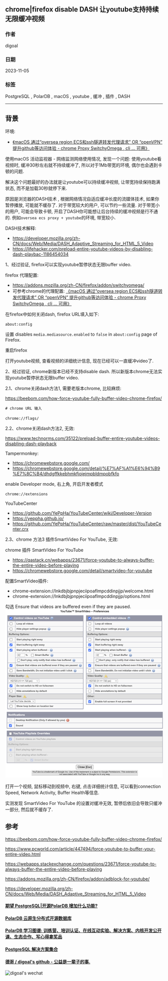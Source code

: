 ## chrome|firefox disable DASH 让youtube支持持续无限缓冲视频    
              
### 作者              
digoal              
              
### 日期              
2023-11-05              
              
### 标签              
PostgreSQL , PolarDB , macOS , youtube , 缓冲 , 插件 , DASH                    
              
----              
              
## 背景     
  
环境:   
- [《macOS 通过“oversea region ECS和ssh隧道转发代理请求” OR “openVPN” 提升github等访问体验 - chrome Proxy SwitchyOmega , cli ... 可用》](../202310/20231029_01.md)    
  
使用macOS 活动监视器 - 网络监测网络使用情况, 发现一个问题: 使用youtube看视频时, 缓冲30秒左右就不持续缓冲了, 所以对于1Mb带宽的环境, 偶尔也会遇到卡顿的问题.   
  
解决这个问题最好的办法就是让youtube可以持续缓冲视频, 让带宽持续保持跑满状态, 而不是加载30秒就停下来.    
    
原因是浏览器的DASH技术 , 根据网络情况自适应缓冲长度的流媒体技术, 如果你暂停播放, 可能就不缓存了. 对于带宽较大的用户, 可以节约一些流量. 对于带宽小的用户, 可能会导致卡顿, 开启了DASH你可能想让后台持续的缓冲视频是行不通的. 例如`oversea ecs proxy + youtube`的环境, 带宽较小.        
    
DASH技术解释:   
- https://developer.mozilla.org/zh-CN/docs/Web/Media/DASH_Adaptive_Streaming_for_HTML_5_Video    
- https://lifehacker.com/preload-entire-youtube-videos-by-disabling-dash-playbac-1186454034    
    
  
1、经过验证, firefox可以实现youtube暂停状态无限buffer video.     
    
firefox 代理配置:    
- https://addons.mozilla.org/zh-CN/firefox/addon/switchyomega/    
- 可参考chrome的代理配置: [《macOS 通过“oversea region ECS和ssh隧道转发代理请求” OR “openVPN” 提升github等访问体验 - chrome Proxy SwitchyOmega , cli ... 可用》](../202310/20231029_01.md)      
    
在firefox中如何关闭dash, firefox URL填入如下:     
```    
about:config    
```    
    
设置 disables `media.mediasource.enabled` to `false` in `about:config` page of Firefox.       
    
重启firefox    
    
打开youtube视频, 查看视频的详细统计信息, 现在已经可以一直缓冲video了.     
    
2、经过验证, chrome新版本已经不支持disable dash. 所以新版本chrome无法实现youtube暂停状态无限buffer video.     
    
2\.1、chrome关闭dash方法1, 需要老版本chrome, 比较麻烦:    
    
https://beebom.com/how-force-youtube-fully-buffer-video-chrome-firefox/    
    
```    
# chrome URL 输入    
    
chrome://flags/    
```    
    
2\.2、chrome关闭dash方法2, 无效:    
    
https://www.technorms.com/35122/preload-buffer-entire-youtube-videos-disabling-dash-playback    
    
Tampermonkey:     
- https://chromewebstore.google.com/    
- https://chromewebstore.google.com/detail/%E7%AF%A1%E6%94%B9%E7%8C%B4/dhdgffkkebhmkfjojejmpbldmpobfkfo    
    
enable Developer mode, 右上角, 开启开发者模式    
```    
chrome://extensions    
```    
    
YouTubeCenter    
- https://github.com/YePpHa/YouTubeCenter/wiki/Developer-Version    
- https://yeppha.github.io/    
- https://github.com/YePpHa/YouTubeCenter/raw/master/dist/YouTubeCenter.crx    
    
2\.3、chrome 方法3 插件SmartVideo For YouTube, 无效:    
    
chrome 插件 SmartVideo For YouTube      
- https://qastack.cn/webapps/23671/force-youtube-to-always-buffer-the-entire-video-before-playing    
- https://chromewebstore.google.com/detail/smartvideo-for-youtube    
    
配置SmartVideo插件:     
- chrome-extension://lnkdbjbjpnpjeciipoaflmpcddinpjjp/welcome.html    
- chrome-extension://lnkdbjbjpnpjeciipoaflmpcddinpjjp/options.html    
    
勾选 Ensure that videos are buffered even if they are paused.    
![pic](20231105_03_pic_001.png)    
    
打开一个视频, 鼠标移动到视频中, 右键, 点击详细统计信息, 可以看到connection Speed, Network Activity, Buffer Health等信息.   
  
实测发现  SmartVideo For YouTube  的设置对缓冲无效, 暂停后依旧会导致只缓冲一部分, 然后就不缓存了.    
       
  
## 参考    
https://beebom.com/how-force-youtube-fully-buffer-video-chrome-firefox/     
    
https://www.pcworld.com/article/447494/force-youtube-to-buffer-your-entire-video.html     
    
https://webapps.stackexchange.com/questions/23671/force-youtube-to-always-buffer-the-entire-video-before-playing     
    
https://addons.mozilla.org/zh-CN/firefox/addon/adblock-for-youtube/    
    
https://developer.mozilla.org/zh-CN/docs/Web/Media/DASH_Adaptive_Streaming_for_HTML_5_Video    
    
    
  
#### [期望 PostgreSQL|开源PolarDB 增加什么功能?](https://github.com/digoal/blog/issues/76 "269ac3d1c492e938c0191101c7238216")
  
  
#### [PolarDB 云原生分布式开源数据库](https://github.com/ApsaraDB "57258f76c37864c6e6d23383d05714ea")
  
  
#### [PolarDB 学习图谱: 训练营、培训认证、在线互动实验、解决方案、内核开发公开课、生态合作、写心得拿奖品](https://www.aliyun.com/database/openpolardb/activity "8642f60e04ed0c814bf9cb9677976bd4")
  
  
#### [PostgreSQL 解决方案集合](../201706/20170601_02.md "40cff096e9ed7122c512b35d8561d9c8")
  
  
#### [德哥 / digoal's github - 公益是一辈子的事.](https://github.com/digoal/blog/blob/master/README.md "22709685feb7cab07d30f30387f0a9ae")
  
  
![digoal's wechat](../pic/digoal_weixin.jpg "f7ad92eeba24523fd47a6e1a0e691b59")
  

